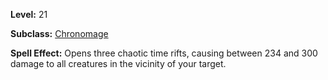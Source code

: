 <!-- TITLE: Spell: Time Rifts -->
<!-- SUBTITLE:  -->

**Level:** 21

**Subclass:** [Chronomage](chronomage)

**Spell Effect:** Opens three chaotic time rifts, causing between 234 and 300 damage to all creatures in the vicinity of your target.